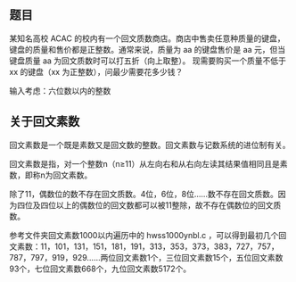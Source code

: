 ## 题目

某知名高校 ACAC 的校内有一个回文质数商店。商店中售卖任意种质量的键盘，键盘的质量和售价都是正整数。通常来说，质量为 aa 的键盘售价是 aa 元，但当键盘质量 aa 为回文质数时可以打五折（向上取整）。
现需要购买一个质量不低于 xx 的键盘（xx 为正整数），问最少需要花多少钱？

输入考虑：六位数以内的整数



## 关于回文素数

回文素数是一个既是素数又是回文数的整数。回文素数与记数系统的进位制有关。

回文素数是指，对一个整数n（n≥11）从左向右和从右向左读其结果值相同且是素数，即称n为回文素数。

除了11，偶数位的数不存在回文质数。4位，6位，8位……数不存在回文质数。因为四位及四位以上的偶数位的回文数都可以被11整除，故不存在偶数位的回文质数。

参考文件夹回文素数1000以内遍历中的 hwss1000ynbl.c ，可以得到最初几个回文素数：11，101，131，151，181，191，313，353，373，383，727，757，787，797，919，929……两位回文素数1个，三位回文素数15个，五位回文素数93个，七位回文素数668个，九位回文素数5172个。



